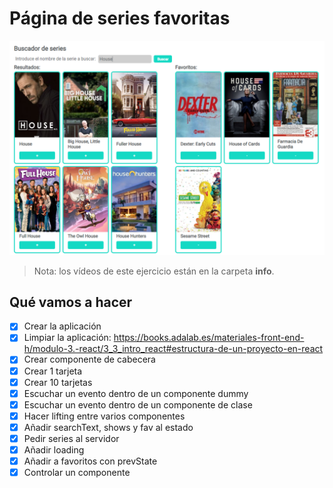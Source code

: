 # Página de series favoritas

![Diseño](./info/design.png)

> Nota: los vídeos de este ejercicio están en la carpeta **info**.

## Qué vamos a hacer

- [x] Crear la aplicación
- [x] Limpiar la aplicación: https://books.adalab.es/materiales-front-end-h/modulo-3.-react/3_3_intro_react#estructura-de-un-proyecto-en-react
- [x] Crear componente de cabecera
- [x] Crear 1 tarjeta
- [x] Crear 10 tarjetas
- [x] Escuchar un evento dentro de un componente dummy
- [x] Escuchar un evento dentro de un componente de clase
- [x] Hacer lifting entre varios componentes
- [x] Añadir searchText, shows y fav al estado
- [x] Pedir series al servidor
- [x] Añadir loading
- [x] Añadir a favoritos con prevState
- [x] Controlar un componente
